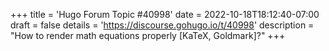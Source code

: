 +++
title = 'Hugo Forum Topic #40998'
date = 2022-10-18T18:12:40-07:00
draft = false
details = 'https://discourse.gohugo.io/t/40998'
description = "How to render math equations properly [KaTeX, Goldmark]?"
+++
